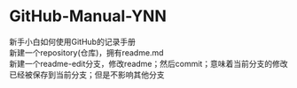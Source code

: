 # GitHub-Manual-YNN
新手小白如何使用GitHub的记录手册<br>
新建一个repository(仓库)，拥有readme.md<br>新建一个readme-edit分支，修改readme；然后commit；意味着当前分支的修改已经被保存到当前分支；但是不影响其他分支
